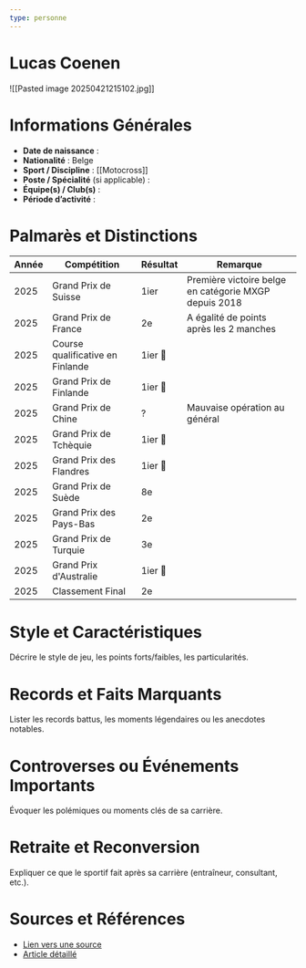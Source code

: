 ```yaml
---
type: personne
---
```

# Lucas Coenen
![[Pasted image 20250421215102.jpg]]
# Informations Générales
- **Date de naissance** :  
- **Nationalité** :  Belge
- **Sport / Discipline** : [[Motocross]]
- **Poste / Spécialité** (si applicable) :  
- **Équipe(s) / Club(s)** :  
- **Période d’activité** :  

# Palmarès et Distinctions
| Année | Compétition                      | Résultat | Remarque                                              |
| ----- | -------------------------------- | -------- | ----------------------------------------------------- |
| 2025  | Grand Prix de Suisse             | 1ier     | Première victoire belge en catégorie MXGP depuis 2018 |
| 2025  | Grand Prix de France             | 2e       | A égalité de points après les 2 manches               |
| 2025  | Course qualificative en Finlande | 1ier 🥇  |                                                       |
| 2025  | Grand Prix de Finlande           | 1ier 🥇  |                                                       |
| 2025  | Grand Prix de Chine              | ?        | Mauvaise opération au général                         |
| 2025  | Grand Prix de Tchèquie           | 1ier 🥇  |                                                       |
| 2025  | Grand Prix des Flandres          | 1ier 🥇  |                                                       |
| 2025  | Grand Prix de Suède              | 8e       |                                                       |
| 2025  | Grand Prix des Pays-Bas          | 2e       |                                                       |
| 2025  | Grand Prix de Turquie            | 3e       |                                                       |
| 2025  | Grand Prix d'Australie           | 1ier 🥇  |                                                       |
| 2025  | Classement Final                 | 2e       |                                                       |

# Style et Caractéristiques
Décrire le style de jeu, les points forts/faibles, les particularités.

# Records et Faits Marquants
Lister les records battus, les moments légendaires ou les anecdotes notables.

# Controverses ou Événements Importants
Évoquer les polémiques ou moments clés de sa carrière.

# Retraite et Reconversion
Expliquer ce que le sportif fait après sa carrière (entraîneur, consultant, etc.).

# Sources et Références
- [Lien vers une source](#)
- [Article détaillé](#)
